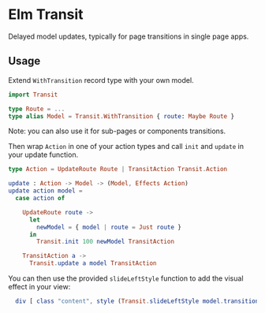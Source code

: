 # Elm Transit

Delayed model updates, typically for page transitions in single page apps.

## Usage

Extend `WithTransition` record type with your own model. 

```elm
import Transit

type Route = ...
type alias Model = Transit.WithTransition { route: Maybe Route }
```

Note: you can also use it for sub-pages or components transitions.

Then wrap `Action` in one of your action types and call `init` and
`update` in your update function.

```elm
type Action = UpdateRoute Route | TransitAction Transit.Action

update : Action -> Model -> (Model, Effects Action)
update action model =
  case action of

    UpdateRoute route ->
      let
        newModel = { model | route = Just route }
      in
        Transit.init 100 newModel TransitAction 

    TransitAction a ->
      Transit.update a model TransitAction
```

You can then use the provided `slideLeftStyle` function to add the visual effect in your view:

```elm
  div [ class "content", style (Transit.slideLeftStyle model.transition) ] [ text "Some content" ]
```
